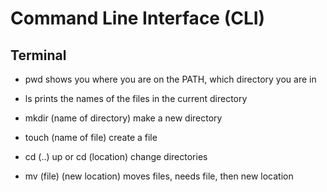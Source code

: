 # Command Line Interface (CLI)
## Terminal


- pwd
shows you where you are on the PATH, which directory you are in

- ls
prints the names of the files in the current directory

- mkdir (name of directory)
make a new directory

- touch (name of file)
create a file

- cd (..) up or cd (location)
change directories

- mv (file) (new location)
moves files, needs file, then new location